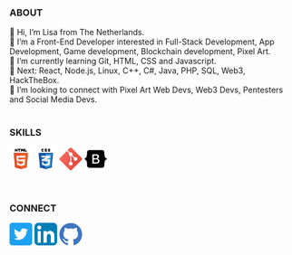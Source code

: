 <h3 align="left">ABOUT</h3>

👋 Hi, I’m Lisa from The Netherlands.<br>
👀 I’m a Front-End Developer interested in Full-Stack Development, App Development, Game development, Blockchain development, Pixel Art.<br>
🌱 I’m currently learning Git, HTML, CSS and Javascript.<br>
🌱 Next: React, Node.js, Linux, C++, C#, Java, PHP, SQL, Web3, HackTheBox.<br>
💞️ I’m looking to connect with Pixel Art Web Devs, Web3 Devs, Pentesters and Social Media Devs.<br><br>

<h3 align="left">SKILLS</h3>
<p align="left"> 
<a href="https://www.w3.org/html/" target="_blank" rel="noreferrer"><img src="294678_html5_icon.png" alt="html5" width="40" height="40"/></a> 
<a href="https://www.linkedin.com/in/lisakotzebue/" target="_blank" rel="noreferrer"> <img src="294692_css3_icon.png" alt="css3" width="40" height="40"/></a>
<a href="https://git-scm.com/" target="_blank" rel="noreferrer"><img src="2993773_git_social media_icon.png" alt="git" width="40" height="40"/></a> 
<a href="https://getbootstrap.com" target="_blank" rel="noreferrer">
<img src="8666135_bootstrap_icon.png" alt="bootstrap" width="40" height="40"/></a>
</p><br>
<h3 align="left">CONNECT</h3>
<a href="https://twitter.com/Majin_Bue" target="_blank" rel="noreferrer" target="_blank"><img src="5296516_tweet_twitter_twitter logo_icon.png" alt="Twitter" width="40" height="40"/></a> 
<a href="https://www.linkedin.com/in/lisakotzebue/" target="_blank" rel="noreferrer" target="_blank"> <img src="4102586_applications_linkedin_social_social media_icon.png" alt="LinkedIn3" width="40" height="40"/></a>
<a href="https://github.com/LisaBue" target="_blank" rel="noreferrer" target="_blank"><img src="1298743_github_git_logo_social_icon.png" alt="GitHub" width="40" height="40"/></a> 
